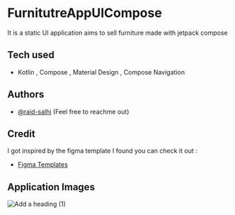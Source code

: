 # FurnitutreAppUICompose

It is a static UI application aims to sell furniture made with jetpack compose 

## Tech used

- Kotlin , Compose , Material Design , Compose Navigation
## Authors

- [@raid-salhi](https://www.github.com/raid-salhi) (Feel free to reachme out)

## Credit
I got inspired by the figma template I found you can check it out :
- [Figma Templates](https://www.figma.com/community/file/1098302751631750627/Furniture)

## Application Images
![Add a heading (1)](https://github.com/raid-salhi/FournitutreAppUICompose/assets/118809948/eaa1c289-6a5a-4ac0-b49a-2860854dcc03)

